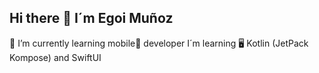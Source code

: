 ## Hi there 👋 I´m Egoi Muñoz

🌱 I’m currently learning mobile📱 developer
I´m learning  🖥️ Kotlin (JetPack Kompose) and SwiftUI 


<!--
**NaturAndMedia/NaturAndMedia** is a ✨ _special_ ✨ repository because its `README.md` (this file) appears on your GitHub profile.

Here are some ideas to get you started:

- 🔭 I’m currently working on ...
- 🌱 I’m currently learning ...
- 👯 I’m looking to collaborate on ...
- 🤔 I’m looking for help with ...
- 💬 Ask me about ...
- 📫 How to reach me: ...
- 😄 Pronouns: ...
- ⚡ Fun fact: ...
-->
